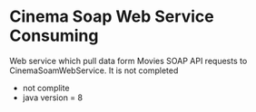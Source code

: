 # Cinema Soap Web Service Consuming #
Web service which pull data form Movies SOAP API requests to CinemaSoamWebService. It is not completed
* not complite
* java version = 8